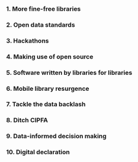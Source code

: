 ### 1. More fine-free libraries

### 2. Open data standards

### 3. Hackathons

### 4. Making use of open source

### 5. Software written by libraries for libraries

### 6. Mobile library resurgence

### 7. Tackle the data backlash

### 8. Ditch CIPFA

### 9. Data-informed decision making

### 10. Digital declaration

